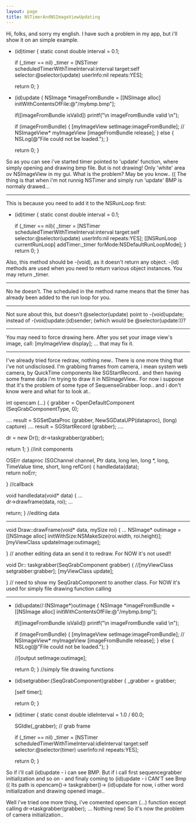```yaml
---
layout: page
title: NSTimerAndNSImageViewUpdating
---
```




Hi, folks, and sorry my english. I have such a problem in my app, but i'll show it on an simple example.

    

- (id)timer
{
	static const double interval = 0.1;

	if (_timer == nil)
	    _timer = [NSTimer
          scheduledTimerWithTimeInterval:interval
          target:self
          selector:@selector(update)
          userInfo:nil
          repeats:YES];
  
  return 0;
}

- (id)update
{
  NSImage *imageFromBundle = [[NSImage alloc] initWithContentsOfFile:@"/mybmp.bmp"];
  
  if([imageFromBundle isValid]) printf("\n imageFromBundle valid \n");

  if (imageFromBundle)
  {
    [myImageView setImage:imageFromBundle]; //  NSImageView* myImageView
    [imageFromBundle release];
  }
  else
  {
    NSLog(@"File could not be loaded.");
  }
  
  return 0;
}



So as you can see i've started timer pointed to 'update' function, where simply opening and drawing bmp file. But is not drawing! Only 'white' area ov NSImageView in my gui. What is the problem? May be you know.. (( The thing is that when i'm not runnig NSTimer and simply run 'update' BMP is normaly drawed...

----

This is because you need to add it to the NSRunLoop first:

    
- (id)timer
{
	static const double interval = 0.1;

	if (_timer == nil){
	    _timer = [NSTimer
          scheduledTimerWithTimeInterval:interval
          target:self
          selector:@selector(update)
          userInfo:nil
          repeats:YES];
       [[NSRunLoop currentRunLoop] addTimer:_timer forMode:NSDefaultRunLoopMode];
  }
  return 0;
}



Also, this method should be -(void), as it doesn't return any object. -(id) methods are used when you need to return various object instances. You may return _timer.

----
No he doesn't. The     scheduled in the method name means that the timer has already been added to the run loop for you.


----

Not sure about this, but doesn't @selector(update) point to -(void)update; instead of -(void)update:(id)sender; (which would be @selector(update:))? 

----

You may need to force drawing here. After you set your image view's image, call:     [myImageView display]; ... that may fix it.

----

I've already tried force redraw, nothing new..
There is one more thing that i've not undisclosed. I'm grabbing frames from camera, i mean system web camera, by QuickTime components like SGStartRecord.. and then having some frame data i'm trying to draw it in NSImageView.. For now i suppose that it's the problem of some type of SequenseGrabber loop.. and i don't know were and what for to look at..

    

int opencam (...)
{
  grabber = OpenDefaultComponent (SeqGrabComponentType, 0);

  ....
  result = SGSetDataProc (grabber, NewSGDataUPP(dataproc), (long) capture)
  ....
  result = SGStartRecord (grabber);
  ....   

  dr = new Dr();
  dr->taskgrabber(grabber);

  return 1;
} //init components

OSErr dataproc (SGChannel channel, Ptr data, long len, long *, long, TimeValue time, short, long refCon)
{
  handledata(data);  
  return noErr;

} //callback

void handledata(void* data)
{
  ...  
  dr->drawframe(data, roi);
  ...
  
  return;
} //editing data

-------------

void Draw::drawFrame(void* data, mySize roi)
{
  ...
  NSImage* outimage = [[NSImage alloc] initWithSize:NSMakeSize(roi.width, roi.height)];
  [myViewClass updateImage:outimage];

} // another editing data an send it to redraw. For NOW it's not used!!


void Dr:: taskgrabber(SeqGrabComponent grabber)
{
  //[myViewClass setgrabber:grabber];
  [myViewClass update];

} // need to show my SeqGrabComponent to another class. For NOW it's used for simply file drawing function calling

--------------

- (id)update//:(NSImage*)outimage
{
  NSImage *imageFromBundle = [[NSImage alloc] initWithContentsOfFile:@"/mybmp.bmp"];
  
  if([imageFromBundle isValid]) printf("\n imageFromBundle valid \n");

  if (imageFromBundle)
  {
    [myImageView setImage:imageFromBundle]; //  NSImageView* myImageView
    [imageFromBundle release];
  }
  else
  {
    NSLog(@"File could not be loaded.");
  }
  
  //[output setImage:outimage];

  return 0;
} //simply file drawing functions



- (id)setgrabber:(SeqGrabComponent)grabber
{
  _grabber = grabber;
    
  [self timer];
  
  return 0;
}



- (id)timer
{
  static const double idleInterval = 1.0 / 60.0;

  SGIdle(_grabber); // grab frame

  if (_timer == nil)
  	_timer = [NSTimer
          scheduledTimerWithTimeInterval:idleInterval
          target:self
          selector:@selector(timer)
          userInfo:nil
          repeats:YES];
 
  return 0;
}



So if i'll call (id)update - i can see BMP. But if i call first sequencegrabber initialization and so on - and finaly coming to (id)update - i CAN'T see Bmp (( Its path is opencam()-> taskgrabber()-> (id)update for now, i other word initialization and drawing opened image.. 

Well i've tried one more thing, i've comented opencam (...) function except calling dr->taskgrabber(grabber); ... Nothing new) So it's now the problem of camera initialization..

